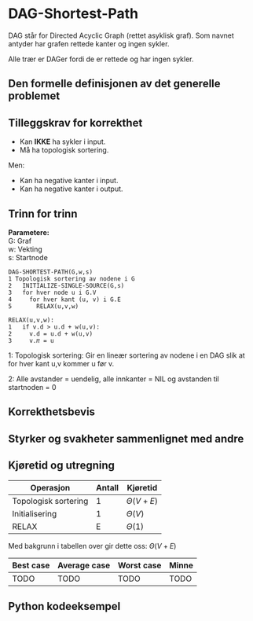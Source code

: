 # DAG-Shortest-Path
<!-- [J9] Forstå DAG-Shortest-Path -->

<!--
1. Kjenne den formelle definisjonen av det generelle problemet den løser
2. Kjenne til eventuelle tilleggskrav den stiller for å være korrekt
3. Vite hvordan den oppfører seg; kunne utføre algoritmen, trinn for trinn!
4. Forstå korrekthetsbeviset; hvordan og hvorfor virker algoritmen egentlig?
5. Kjenne til eventuelle styrker eller svakheter, sammenlignet med andre
6. Kjenne kjøretidene under ulike omstendigheter, og forstå utregningen
-->

DAG står for Directed Acyclic Graph (rettet asyklisk graf). Som navnet antyder har grafen rettede kanter og ingen sykler.

Alle trær er DAGer fordi de er rettede og har ingen sykler.

## Den formelle definisjonen av det generelle problemet
<!-- Et problem er relasjonen mellom input og output -->

## Tilleggskrav for korrekthet
<!-- Korrekhet: algoritmer virker, gir det svaret den skal -->
<!-- Eks: Binary search må ha en sortert liste -->
- Kan **IKKE** ha sykler i input.
- Må ha topologisk sortering.

Men:

- Kan ha negative kanter i input.
- Kan ha negative kanter i output.

## Trinn for trinn
<!-- Pseudokode med forklaring -->
**Parametere:**  
G: Graf  
w: Vekting  
s: Startnode

```pseudo
DAG-SHORTEST-PATH(G,w,s)
1 Topologisk sortering av nodene i G
2   INITIALIZE-SINGLE-SOURCE(G,s)
3   for hver node u i G.V
4     for hver kant (u, v) i G.E
5       RELAX(u,v,w)
```

```pseudo
RELAX(u,v,w):
1   if v.d > u.d + w(u,v):
2     v.d = u.d + w(u,v)
3     v.𝜋 = u
```

1: Topologisk sortering: Gir en lineær sortering av nodene i en DAG slik at for hver kant u,v kommer u før v.

2: Alle avstander = uendelig, alle innkanter = NIL og avstanden til startnoden = 0

## Korrekthetsbevis

## Styrker og svakheter sammenlignet med andre

## Kjøretid og utregning
<!-- Under ulike omstendigheter -->

Operasjon | Antall | Kjøretid
----------|----------|---------
Topologisk sortering | 1 | $\Theta(V+E)$
Initialisering | 1 | $\Theta(V)$
RELAX | E | $\Theta(1)$

Med bakgrunn i tabellen over gir dette oss: $\Theta(V+E)$

Best case | Average case | Worst case | Minne
---------|----------|---------|---------
 TODO | TODO | TODO | TODO

## Python kodeeksempel
